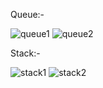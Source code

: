 Queue:-


![queue1](https://github.com/user-attachments/assets/49b876af-429d-4b21-aa1d-da4fcabe2ae4)
![queue2](https://github.com/user-attachments/assets/4cde7448-7100-4d25-9dc4-29a4f9e59f73)


Stack:-


![stack1](https://github.com/user-attachments/assets/301f9dab-dffe-4670-8406-69b911ad8ec0)
![stack2](https://github.com/user-attachments/assets/796bd56a-ebed-4dbc-8760-bdb8588a388d)

